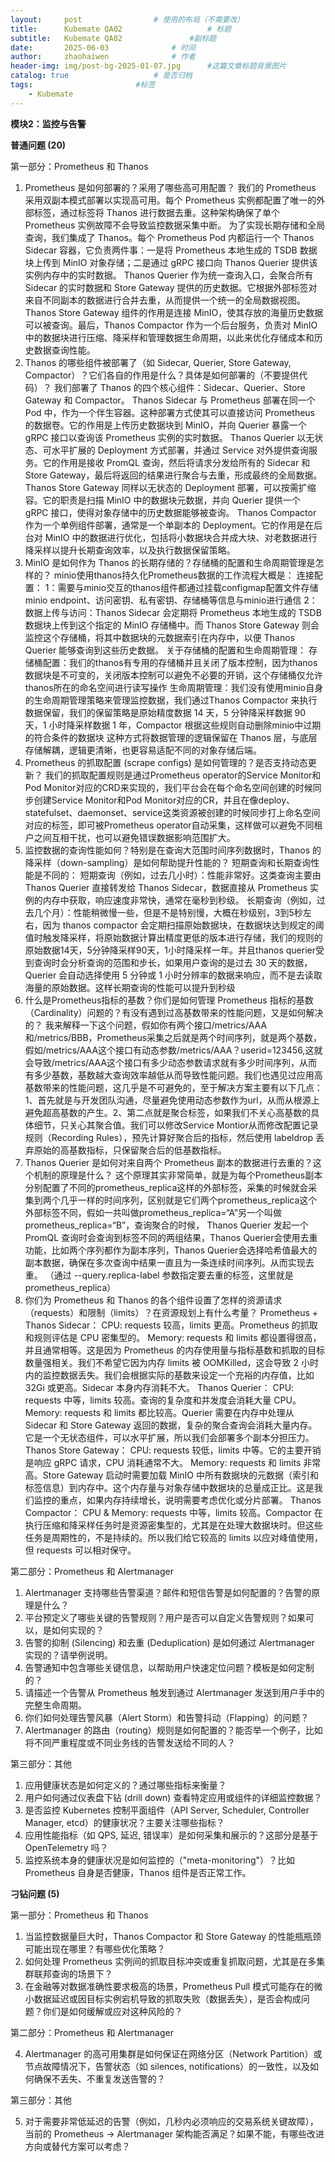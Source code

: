 ```yaml
---
layout:     post   				# 使用的布局（不需要改）
title:      Kubemate QA02            		# 标题 
subtitle:   Kubemate QA02				#副标题
date:       2025-06-03				# 时间
author:     zhaohaiwen 				# 作者
header-img: img/post-bg-2025-01-07.jpg		#这篇文章标题背景图片
catalog: true 					# 是否归档
tags:						#标签
    - Kubemate
---
```

**模块2：监控与告警**

**普通问题 (20)**

第一部分：Prometheus 和 Thanos

1. Prometheus 是如何部署的？采用了哪些高可用配置？
   我们的 Prometheus 采用双副本模式部署以实现高可用。每个 Prometheus 实例都配置了唯一的外部标签，通过标签将 Thanos 进行数据去重。这种架构确保了单个 Prometheus 实例故障不会导致监控数据采集中断。
   为了实现长期存储和全局查询，我们集成了 Thanos。每个 Prometheus Pod 内都运行一个 Thanos Sidecar 容器，它负责两件事：一是将 Prometheus 本地生成的 TSDB 数据块上传到 MinIO 对象存储；二是通过 gRPC 接口向 Thanos Querier 提供该实例内存中的实时数据。
   Thanos Querier 作为统一查询入口，会聚合所有 Sidecar 的实时数据和 Store Gateway 提供的历史数据。它根据外部标签对来自不同副本的数据进行合并去重，从而提供一个统一的全局数据视图。Thanos Store Gateway 组件的作用是连接 MinIO，使其存放的海量历史数据可以被查询。最后，Thanos Compactor 作为一个后台服务，负责对 MinIO 中的数据块进行压缩、降采样和管理数据生命周期，以此来优化存储成本和历史数据查询性能。
2. Thanos 的哪些组件被部署了（如 Sidecar, Querier, Store Gateway, Compactor）？它们各自的作用是什么？具体是如何部署的（不要提供代码）？
   我们部署了 Thanos 的四个核心组件：Sidecar、Querier、Store Gateway 和 Compactor。
   Thanos Sidecar 与 Prometheus 部署在同一个 Pod 中，作为一个伴生容器。这种部署方式使其可以直接访问 Prometheus 的数据卷。它的作用是上传历史数据块到 MinIO，并向 Querier 暴露一个 gRPC 接口以查询该 Prometheus 实例的实时数据。
   Thanos Querier 以无状态、可水平扩展的 Deployment 方式部署，并通过 Service 对外提供查询服务。它的作用是接收 PromQL 查询，然后将请求分发给所有的 Sidecar 和 Store Gateway，最后将返回的结果进行聚合与去重，形成最终的全局数据。
   Thanos Store Gateway 同样以无状态的 Deployment 部署，可以按需扩缩容。它的职责是扫描 MinIO 中的数据块元数据，并向 Querier 提供一个 gRPC 接口，使得对象存储中的历史数据能够被查询。
   Thanos Compactor 作为一个单例组件部署，通常是一个单副本的 Deployment。它的作用是在后台对 MinIO 中的数据进行优化，包括将小数据块合并成大块、对老数据进行降采样以提升长期查询效率，以及执行数据保留策略。
3. MinIO 是如何作为 Thanos 的长期存储的？存储桶的配置和生命周期管理是怎样的？
   minio使用thanos持久化Prometheus数据的工作流程大概是：
   连接配置：
   1：需要与minio交互的thanos组件都通过挂载configmap配置文件存储minio endpoint、访问密钥、私有密钥、存储桶等信息与minio进行通信
   2：数据上传与访问：Thanos Sidecar 会定期将 Prometheus 本地生成的 TSDB 数据块上传到这个指定的 MinIO 存储桶中。而 Thanos Store Gateway 则会监控这个存储桶，将其中数据块的元数据索引在内存中，以便 Thanos Querier 能够查询到这些历史数据。
   关于存储桶的配置和生命周期管理：
   存储桶配置：我们的thanos有专用的存储桶并且关闭了版本控制，因为thanos数据块是不可变的，关闭版本控制可以避免不必要的开销，这个存储桶仅允许thanos所在的命名空间进行读写操作
   生命周期管理：我们没有使用minio自身的生命周期管理策略来管理监控数据，我们通过Thanos Compactor 来执行数据保留，我们的保留策略是原始精度数据 14 天，5 分钟降采样数据 90 天，1 小时降采样数据 1 年，Compactor 根据这些规则自动删除minio中过期的符合条件的数据块
   这种方式将数据管理的逻辑保留在 Thanos 层，与底层存储解耦，逻辑更清晰，也更容易适配不同的对象存储后端。
4. Prometheus 的抓取配置 (scrape configs) 是如何管理的？是否支持动态更新？
   我们的抓取配置规则是通过Prometheus operator的Service Monitor和Pod Monitor对应的CRD来实现的，我们平台会在每个命名空间创建的时候同步创建Service Monitor和Pod Monitor对应的CR，并且在像deploy、statefulset、daemonset、service这类资源被创建的时候同步打上命名空间对应的标签，即可被Prometheus operator自动采集，这样做可以避免不同租户之间互相干扰，也可以避免错误数据影响范围扩大。
5. 监控数据的查询性能如何？特别是在查询大范围时间序列数据时，Thanos 的降采样（down-sampling）是如何帮助提升性能的？
   短期查询和长期查询性能是不同的：
   短期查询（例如，过去几小时）：性能非常好。这类查询主要由 Thanos Querier 直接转发给 Thanos Sidecar，数据直接从 Prometheus 实例的内存中获取，响应速度非常快，通常在毫秒到秒级。
   长期查询（例如，过去几个月）：性能稍微慢一些，但是不是特别慢，大概在秒级别，3到5秒左右，因为 thanos compactor 会定期扫描原始数据块，在数据块达到规定的阈值时触发降采样，将原始数据计算出精度更低的版本进行存储，我们的规则的原始数据14天，5分钟降采样90天，1小时降采样一年。并且thanos querier受到查询时会分析查询的范围和步长，如果用户查询的是过去 30 天的数据，Querier 会自动选择使用 5 分钟或 1 小时分辨率的数据来响应，而不是去读取海量的原始数据。这样长期查询的性能可以提升到秒级
6. 什么是Prometheus指标的基数？你们是如何管理 Prometheus 指标的基数（Cardinality）问题的？有没有遇到过高基数带来的性能问题，又是如何解决的？
   我来解释一下这个问题，假如你有两个接口/metrics/AAA和/metrics/BBB，Prometheus采集之后就是两个时间序列，就是两个基数，假如/metrics/AAA这个接口有动态参数/metrics/AAA？userid=123456,这就会导致/metrics/AAA这个接口有多少动态参数请求就有多少时间序列，从而有多少基数，基数越大查询效率越低从而导致性能问题。我们也遇见过应用高基数带来的性能问题，这几乎是不可避免的，至于解决方案主要有以下几点：1、首先就是与开发团队沟通，尽量避免使用动态参数作为url，从而从根源上避免超高基数的产生。2、第二点就是聚合标签，如果我们不关心高基数的具体细节，只关心其聚合值。我们可以修改Service Montior从而修改配置记录规则（Recording Rules），预先计算好聚合后的指标，然后使用 labeldrop 丢弃原始的高基数指标，只保留聚合后的低基数指标。
7. Thanos Querier 是如何对来自两个 Prometheus 副本的数据进行去重的？这个机制的原理是什么？
   这个原理其实非常简单，就是为每个Prometheus副本分别配置了不同的prometheus_replica这样的外部标签，采集的时候就会采集到两个几乎一样的时间序列，区别就是它们两个prometheus_replica这个外部标签不同，假如一共叫做prometheus_replica=“A”另一个叫做prometheus_replica=“B”，查询聚合的时候， Thanos Querier 发起一个 PromQL 查询时会查询到标签不同的两组结果，Thanos Querier会使用去重功能，比如两个序列都作为副本序列，Thanos Querier会选择哈希值最大的副本数据，确保在多次查询中结果一直且为一条连续时间序列。从而实现去重。
   （通过 --query.replica-label 参数指定要去重的标签，这里就是 prometheus_replica）
8. 你们为 Prometheus 和 Thanos 的各个组件设置了怎样的资源请求（requests）和限制（limits）？在资源规划上有什么考量？
   Prometheus + Thanos Sidecar：
   CPU: requests 较高，limits 更高。Prometheus 的抓取和规则评估是 CPU 密集型的。
   Memory: requests 和 limits 都设置得很高，并且通常相等。这是因为 Prometheus 的内存使用量与指标基数和抓取的目标数量强相关。我们不希望它因为内存 limits 被 OOMKilled，这会导致 2 小时内的监控数据丢失。我们会根据实际的基数来设定一个充裕的内存值，比如 32Gi 或更高。Sidecar 本身内存消耗不大。
   Thanos Querier：
   CPU: requests 中等，limits 较高。查询的复杂度和并发度会消耗大量 CPU。
   Memory: requests 和 limits 都比较高。Querier 需要在内存中处理从 Sidecar 和 Store Gateway 返回的数据，复杂的聚合查询会消耗大量内存。它是一个无状态组件，可以水平扩展，所以我们会部署多个副本分担压力。
   Thanos Store Gateway：
   CPU: requests 较低，limits 中等。它的主要开销是响应 gRPC 请求，CPU 消耗通常不大。
   Memory: requests 和 limits 非常高。Store Gateway 启动时需要加载 MinIO 中所有数据块的元数据（索引和标签信息）到内存中。这个内存量与对象存储中数据块的总量成正比。这是我们监控的重点，如果内存持续增长，说明需要考虑优化或分片部署。
   Thanos Compactor：
   CPU & Memory: requests 中等，limits 较高。Compactor 在执行压缩和降采样任务时是资源密集型的，尤其是在处理大数据块时。但这些任务是周期性的，不是持续的。所以我们给它较高的 limits 以应对峰值使用，但 requests 可以相对保守。
   
第二部分：Prometheus 和 Alertmanager

1. Alertmanager 支持哪些告警渠道？邮件和短信告警是如何配置的？告警的原理是什么？
2. 平台预定义了哪些关键的告警规则？用户是否可以自定义告警规则？如果可以，是如何实现的？
3. 告警的抑制 (Silencing) 和去重 (Deduplication) 是如何通过 Alertmanager 实现的？请举例说明。
4. 告警通知中包含哪些关键信息，以帮助用户快速定位问题？模板是如何定制的？
5. 请描述一个告警从 Prometheus 触发到通过 Alertmanager 发送到用户手中的完整生命周期。
6. 你们如何处理告警风暴（Alert Storm）和告警抖动（Flapping）的问题？
7. Alertmanager 的路由（routing）规则是如何配置的？能否举一个例子，比如将不同严重程度或不同业务线的告警发送给不同的人？

第三部分：其他

1. 应用健康状态是如何定义的？通过哪些指标来衡量？
2. 用户如何通过仪表盘下钻 (drill down) 查看特定应用或组件的详细监控数据？
3. 是否监控 Kubernetes 控制平面组件（API Server, Scheduler, Controller Manager, etcd）的健康状况？主要关注哪些指标？
4. 应用性能指标（如 QPS, 延迟, 错误率）是如何采集和展示的？这部分是基于 OpenTelemetry 吗？
5. 监控系统本身的健康状况是如何监控的（"meta-monitoring"）？比如 Prometheus 自身是否健康，Thanos 组件是否正常工作。

**刁钻问题 (5)**

第一部分：Prometheus 和 Thanos

1. 当监控数据量巨大时，Thanos Compactor 和 Store Gateway 的性能瓶瓶颈可能出现在哪里？有哪些优化策略？
2. 如何处理 Prometheus 实例间的抓取目标冲突或重复抓取问题，尤其是在多集群联邦查询的场景下？
3. 在金融等对数据准确性要求极高的场景，Prometheus Pull 模式可能存在的微小数据延迟或因目标实例宕机导致的抓取失败（数据丢失），是否会构成问题？你们是如何缓解或应对这种风险的？

第二部分：Prometheus 和 Alertmanager

4. Alertmanager 的高可用集群是如何保证在网络分区（Network Partition）或节点故障情况下，告警状态（如 silences, notifications）的一致性，以及如何确保不丢失、不重复发送告警的？

第三部分：其他

5. 对于需要非常低延迟的告警（例如，几秒内必须响应的交易系统关键故障），当前的 Prometheus -> Alertmanager 架构能否满足？如果不能，有哪些改进方向或替代方案可以考虑？
